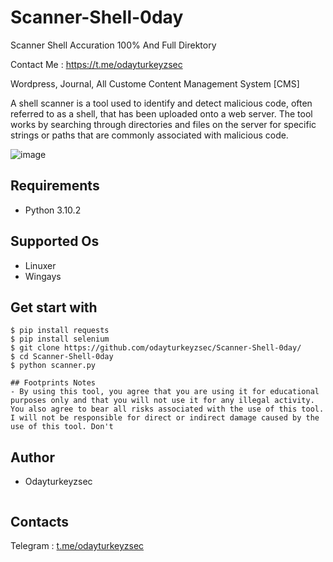 # Scanner-Shell-0day
Scanner Shell Accuration 100% And Full Direktory

Contact Me : https://t.me/odayturkeyzsec

Wordpress, Journal, All Custome Content Management System [CMS]

A shell scanner is a tool used to identify and detect malicious code, often referred to as a shell, that has been uploaded onto a web server. The tool works by searching through directories and files on the server for specific strings or paths that are commonly associated with malicious code.

![image](https://github.com/user-attachments/assets/3135c278-6915-46eb-8f13-c420fa0c317a)

## Requirements
- Python 3.10.2 
## Supported Os
- Linuxer
- Wingays
## Get start with
```
$ pip install requests
$ pip install selenium
$ git clone https://github.com/odayturkeyzsec/Scanner-Shell-0day/
$ cd Scanner-Shell-0day
$ python scanner.py

## Footprints Notes
- By using this tool, you agree that you are using it for educational purposes only and that you will not use it for any illegal activity. You also agree to bear all risks associated with the use of this tool. I will not be responsible for direct or indirect damage caused by the use of this tool. Don't
```
## Author
- Odayturkeyzsec
```
```
## Contacts
Telegram : [t.me/odayturkeyzsec](https://t.me/odayturkeyzsec)
